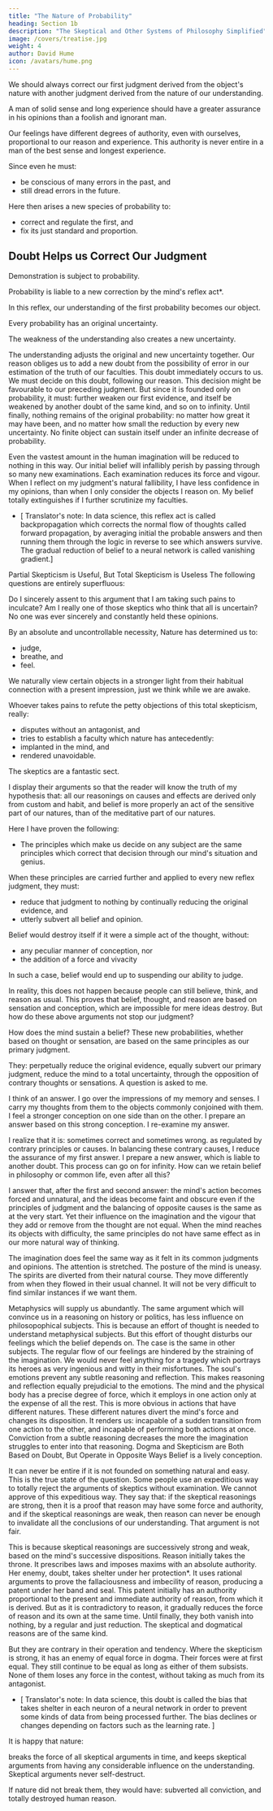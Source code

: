 ```yaml
---
title: "The Nature of Probability"
heading: Section 1b
description: "The Skeptical and Other Systems of Philosophy Simplified"
image: /covers/treatise.jpg
weight: 4
author: David Hume
icon: /avatars/hume.png
---
```



<!-- We must now examine probability and its foundation. -->

We should always correct our first judgment derived from the object's nature with another judgment derived from the nature of our understanding.

A man of solid sense and long experience should have a greater assurance in his opinions than a foolish and ignorant man.

Our feelings have different degrees of authority, even with ourselves, proportional to our reason and experience.
This authority is never entire in a man of the best sense and longest experience.

Since even he must:
- be conscious of many errors in the past, and
- still dread errors in the future.

Here then arises a new species of probability to:
- correct and regulate the first, and
- fix its just standard and proportion.


## Doubt Helps us Correct Our Judgment

Demonstration is subject to probability.

Probability is liable to a new correction by the mind's reflex act*.

In this reflex, our understanding of the first probability becomes our object.

Every probability has an original uncertainty.

The weakness of the understanding also creates a new uncertainty.

The understanding adjusts the original and new uncertainty together.
Our reason obliges us to add a new doubt from the possibility of error in our estimation of the truth of our faculties.
This doubt immediately occurs to us.
We must decide on this doubt, following our reason.
This decision might be favourable to our preceding judgment.
But since it is founded only on probability, it must:
further weaken our first evidence, and
itself be weakened by another doubt of the same kind, and so on to infinity.
Until finally, nothing remains of the original probability:
no matter how great it may have been, and
no matter how small the reduction by every new uncertainty.
No finite object can sustain itself under an infinite decrease of probability.

Even the vastest amount in the human imagination will be reduced to nothing in this way.
Our initial belief will infallibly perish by passing through so many new examinations.
Each examination reduces its force and vigour.
When I reflect on my judgment's natural fallibility, I have less confidence in my opinions, than when I only consider the objects I reason on.
My belief totally extinguishes if I further scrutinize my faculties.
* [ Translator's note: In data science, this reflex act is called backpropagation which corrects the normal flow of thoughts called forward propagation, by averaging initial the probable answers and then running them through the logic in reverse to see which answers survive. The gradual reduction of belief to a neural network is called vanishing gradient.]

Partial Skepticism is Useful, But Total Skepticism is Useless
The following questions are entirely superfluous:

Do I sincerely assent to this argument that I am taking such pains to inculcate?
Am I really one of those skeptics who think that all is uncertain?
No one was ever sincerely and constantly held these opinions.

By an absolute and uncontrollable necessity, Nature has determined us to:
- judge,
- breathe, and
- feel.

We naturally view certain objects in a stronger light from their habitual connection with a present impression, just we think while we are awake.

Whoever takes pains to refute the petty objections of this total skepticism, really:
- disputes without an antagonist, and
- tries to establish a faculty which nature has antecedently:
- implanted in the mind, and
- rendered unavoidable.

The skeptics are a fantastic sect.

I display their arguments so that the reader will know the truth of my hypothesis that:
all our reasonings on causes and effects are derived only from custom and habit, and
belief is more properly an act of the sensitive part of our natures, than of the meditative part of our natures.

Here I have proven the following:
- The principles which make us decide on any subject are the same principles which correct that decision through our mind's situation and genius.

When these principles are carried further and applied to every new reflex judgment, they must:
- reduce that judgment to nothing by continually reducing the original evidence, and
- utterly subvert all belief and opinion.

Belief would destroy itself if it were a simple act of the thought, without:
- any peculiar manner of conception, nor
- the addition of a force and vivacity

In such a case, belief would end up to suspending our ability to judge.

In reality, this does not happen because people can still believe, think, and reason as usual.
This proves that belief, thought, and reason are based on sensation and conception, which are impossible for mere ideas destroy.
But how do these above arguments not stop our judgment?

How does the mind sustain a belief?
These new probabilities, whether based on thought or sensation, are based on the same principles as our primary judgment.

They:
perpetually reduce the original evidence,
equally subvert our primary judgment,
reduce the mind to a total uncertainty, through the opposition of contrary thoughts or sensations.
A question is asked to me.

I think of an answer.
I go over the impressions of my memory and senses.
I carry my thoughts from them to the objects commonly conjoined with them.
I feel a stronger conception on one side than on the other.
I prepare an answer based on this strong conception.
I re-examine my answer.

I realize that it is:
sometimes correct and sometimes wrong.
as regulated by contrary principles or causes.
In balancing these contrary causes, I reduce the assurance of my first answer.
I prepare a new answer, which is liable to another doubt.
This process can go on for infinity.
How can we retain belief in philosophy or common life, even after all this?

I answer that, after the first and second answer:
the mind's action becomes forced and unnatural, and
the ideas become faint and obscure even if the principles of judgment and the balancing of opposite causes is the same as at the very start.
Yet their influence on the imagination and the vigour that they add or remove from the thought are not equal.
When the mind reaches its objects with difficulty, the same principles do not have same effect as in our more natural way of thinking.

The imagination does feel the same way as it felt in its common judgments and opinions.
The attention is stretched.
The posture of the mind is uneasy.
The spirits are diverted from their natural course.
They move differently from when they flowed in their usual channel.
It will not be very difficult to find similar instances if we want them.

Metaphysics will supply us abundantly.
The same argument which will convince us in a reasoning on history or politics, has less influence on philosopophical subjects.
This is because an effort of thought is needed to understand metaphysical subjects.
But this effort of thought disturbs our feelings which the belief depends on.
The case is the same in other subjects.
The regular flow of our feelings are hindered by the straining of the imagination.
We would never feel anything for a tragedy which portrays its heroes as very ingenious and witty in their misfortunes.
The soul's emotions prevent any subtle reasoning and reflection.
This makes reasoning and reflection equally prejudicial to the emotions.
The mind and the physical body has a precise degree of force, which it employs in one action only at the expense of all the rest.
This is more obvious in actions that have different natures.
These different natures divert the mind's force and changes its disposition.
It renders us:
incapable of a sudden transition from one action to the other, and
incapable of performing both actions at once.
Conviction from a subtle reasoning decreases the more the imagination struggles to enter into that reasoning.
Dogma and Skepticism are Both Based on Doubt, But Operate in Opposite Ways
Belief is a lively conception.

It can never be entire if it is not founded on something natural and easy.
This is the true state of the question.
Some people use an expeditious way to totally reject the arguments of skeptics without examination.
We cannot approve of this expeditious way.
They say that:
if the skeptical reasonings are strong, then it is a proof that reason may have some force and authority, and
if the skeptical reasonings are weak, then reason can never be enough to invalidate all the conclusions of our understanding.
That argument is not fair.

This is because skeptical reasonings are successively strong and weak, based on the mind's successive dispositions.
Reason initially takes the throne.
It prescribes laws and imposes maxims with an absolute authority.
Her enemy, doubt, takes shelter under her protection*.
It uses rational arguments to prove the fallaciousness and imbecility of reason, producing a patent under her band and seal.
This patent initially has an authority proportional to the present and immediate authority of reason, from which it is derived.
But as it is contradictory to reason, it gradually reduces the force of reason and its own at the same time.
Until finally, they both vanish into nothing, by a regular and just reduction.
The skeptical and dogmatical reasons are of the same kind.

But they are contrary in their operation and tendency.
Where the skepticism is strong, it has an enemy of equal force in dogma.
Their forces were at first equal.
They still continue to be equal as long as either of them subsists.
None of them loses any force in the contest, without taking as much from its antagonist.
* [ Translator's note: In data science, this doubt is called the bias that takes shelter in each neuron of a neural network in order to prevent some kinds of data from being processed further. The bias declines or changes depending on factors such as the learning rate. ]

It is happy that nature:

breaks the force of all skeptical arguments in time, and
keeps skeptical arguments from having any considerable influence on the understanding.
Skeptical arguments never self-destruct.

If nature did not break them, they would have:
subverted all conviction, and
totally destroyed human reason.